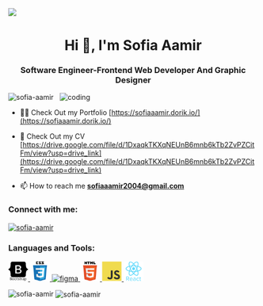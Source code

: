 <img src="https://repository-images.githubusercontent.com/588181932/e36ec678-7984-4cdd-8e4c-a3932772ff8e"/>

<h1 align="center">Hi 👋, I'm Sofia Aamir</h1>
<h3 align="center">Software Engineer-Frontend Web Developer And Graphic Designer</h3>
<img align="right" alt="coding" width="400" src="https://miro.medium.com/v2/resize:fit:1358/0*PXf5ge7QCN9Ga_CL.gif"/>

<p align="left"> <img src="https://komarev.com/ghpvc/?username=sofia-aamir&label=Profile%20views&color=0e75b6&style=flat" alt="sofia-aamir" /> </p>

- 👨‍💻 Check Out my Portfolio [https://sofiaaamir.dorik.io/](https://sofiaaamir.dorik.io/)

- 📝 Check Out my CV [https://drive.google.com/file/d/1DxaqkTKXqNEUnB6mnb6kTb2ZvPZCitFm/view?usp=drive_link](https://drive.google.com/file/d/1DxaqkTKXqNEUnB6mnb6kTb2ZvPZCitFm/view?usp=drive_link)

- 📫 How to reach me **sofiaaamir2004@gmail.com**

<h3 align="left">Connect with me:</h3>
<p align="left">
<a href="https://linkedin.com/in/sofia-aamir" target="blank"><img align="center" src="https://raw.githubusercontent.com/rahuldkjain/github-profile-readme-generator/master/src/images/icons/Social/linked-in-alt.svg" alt="sofia-aamir" height="30" width="40" /></a>
</p>

<h3 align="left">Languages and Tools:</h3>
<p align="left"> <a href="https://getbootstrap.com" target="_blank" rel="noreferrer"> <img src="https://raw.githubusercontent.com/devicons/devicon/master/icons/bootstrap/bootstrap-plain-wordmark.svg" alt="bootstrap" width="40" height="40"/> </a> <a href="https://www.w3schools.com/css/" target="_blank" rel="noreferrer"> <img src="https://raw.githubusercontent.com/devicons/devicon/master/icons/css3/css3-original-wordmark.svg" alt="css3" width="40" height="40"/> </a> <a href="https://www.figma.com/" target="_blank" rel="noreferrer"> <img src="https://www.vectorlogo.zone/logos/figma/figma-icon.svg" alt="figma" width="40" height="40"/> </a> <a href="https://www.w3.org/html/" target="_blank" rel="noreferrer"> <img src="https://raw.githubusercontent.com/devicons/devicon/master/icons/html5/html5-original-wordmark.svg" alt="html5" width="40" height="40"/> </a> <a href="https://developer.mozilla.org/en-US/docs/Web/JavaScript" target="_blank" rel="noreferrer"> <img src="https://raw.githubusercontent.com/devicons/devicon/master/icons/javascript/javascript-original.svg" alt="javascript" width="40" height="40"/> </a> <a href="https://reactjs.org/" target="_blank" rel="noreferrer"> <img src="https://raw.githubusercontent.com/devicons/devicon/master/icons/react/react-original-wordmark.svg" alt="react" width="40" height="40"/> </a> </p>

<p><img align="left" src="https://github-readme-stats.vercel.app/api/top-langs?username=sofia-aamir&show_icons=true&locale=en&layout=compact" alt="sofia-aamir" /></p>

<p>&nbsp;<img align="center" src="https://github-readme-stats.vercel.app/api?username=sofia-aamir&show_icons=true&locale=en" alt="sofia-aamir" /></p>
